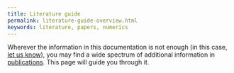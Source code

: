 ```yaml
---
title: Literature guide
permalink: literature-guide-overview.html
keywords: literature, papers, numerics
---
```


Wherever the information in this documentation is not enough (in this case, [let us know](https://www.precice.org/resources/#contact)), you may find a wide spectrum of additional information in [publications](https://www.precice.org/publications/). This page will guide you through it.